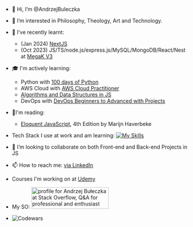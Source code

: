- 👋 Hi, I’m @AndrzejBuleczka
- 👀 I’m interested in Philosophy, Theology, Art and Technology.
- 🌱 I’ve recently learnt:
    - (Jan 2024) [NextJS](https://www.udemy.com/certificate/UC-b658ecd7-33f2-445e-8759-af63dbe48e3b/) 
    - (Oct 2023) JS/TS/node.js/express.js/MySQL/MongoDB/React/Nest at [MegaK V3](https://www.megak.pl/)

- 🎓 I'm actively learning:
    - Python with [100 days of Python](https://www.udemy.com/share/103J8C3@OFPJXN3E6LlmauCeyHh1wh7sQwDSxFwsZ_O6KWDDC7R51qAL2x2htmHB0q-6OeyPVw==/)
    - AWS Cloud with [AWS Cloud Practitioner](https://www.udemy.com/share/103aFP3@2lkCljnzT1jzDmKfqt62CXE1DmFVXrc00EKZpo5s4RoxtJTeJU-NgmWg5ru08cy9mg==/)
    - [Algorithms and Data Structures in JS](https://www.udemy.com/share/101XY23@xRsexBQCBD5ol38Xeg5JGnm9VCPp23m3vW5nslllzBfcdRYa-LV31Tceu1q_0tjkhQ==/)
    - DevOps with [DevOps Beginners to Advanced with Projects](https://www.udemy.com/share/104Xxm3@CyD1bj8mRHaxzFxlJid-EYu56OA-8Rtiw_dE55YIi2lIja5b3NGeW9OSjfYU7Xlg1Q==/)

- 📜I'm reading:
    - [Eloquent JavaScript](https://eloquentjavascript.net/), 4th Edition by Marijn Haverbeke



- Tech Stack I use at work and am learning:
[![My Skills](https://skillicons.dev/icons?i=js,html,css,react,angular,git,nodejs,ts,figma,nextjs,astro,jest,cypress,aws,bash,py,docker,gatsby,latex,postman)](https://skillicons.dev)

- 💞️ I’m looking to collaborate on both Front-end and Back-end Projects in JS

- 📫 How to reach me: [via LinkedIn](https://www.linkedin.com/in/andrzejbuleczka/)

- Courses I'm working on at [Udemy](https://www.udemy.com/user/andrzej-buleczka-2/)

- My SO: <a href="https://stackoverflow.com/users/10455537/andrzej-bu%c5%82eczka"><img src="https://stackoverflow.com/users/flair/10455537.png" width="208" height="58" alt="profile for Andrzej Bułeczka at Stack Overflow, Q&amp;A for professional and enthusiast programmers" title="profile for Andrzej Bułeczka at Stack Overflow, Q&amp;A for professional and enthusiast programmers"></a>

- ![Codewars](https://www.codewars.com/users/AndrzejBuleczka/badges/small)

<!---
AndrzejBuleczka/AndrzejBuleczka is a ✨ special ✨ repository because its `README.md` (this file) appears on your GitHub profile.
You can click the Preview link to take a look at your changes.
--->

